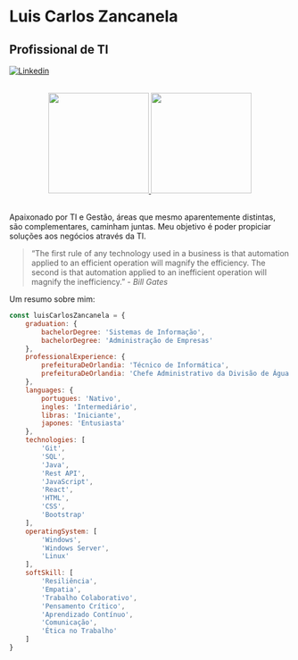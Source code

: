 # Luis Carlos Zancanela

## Profissional de TI

[![Linkedin](https://img.shields.io/badge/-LinkedIn-%230077B5?style=for-the-badge&logo=linkedin&logoColor=white)](https://www.linkedin.com/in/luis-carlos-zancanela/)

<br>

<div align="center">
	<a href="https://github.com/didifive">
		<img
		     height="180em"
		     src="https://github-readme-stats.vercel.app/api?username=didifive&show_icons=true&theme=merko&include_all_commits=true&count_private=true"
		/>
		<img
		     height="180em"
		     src="https://github-readme-stats.vercel.app/api/top-langs/?username=didifive&layout=compact&langs_count=7&theme=merko"
		/>
	</a>	  
</div>

<br>

Apaixonado por TI e Gestão, áreas que mesmo aparentemente distintas, são complementares, caminham juntas. Meu objetivo é poder propiciar soluções aos negócios através da TI.

> “The first rule of any technology used in a business is that automation applied to an efficient operation will magnify the efficiency. The second is that automation applied to an inefficient operation will magnify the inefficiency.” - _Bill Gates_

Um resumo sobre mim:

```javascript
const luisCarlosZancanela = {
	graduation: {
		bachelorDegree: 'Sistemas de Informação',
		bachelorDegree: 'Administração de Empresas'
	},
	professionalExperience: {
		prefeituraDeOrlandia: 'Técnico de Informática',
		prefeituraDeOrlandia: 'Chefe Administrativo da Divisão de Água e Esgoto'
	},
	languages: {
		portugues: 'Nativo',
		ingles: 'Intermediário',
		libras: 'Iniciante',
		japones: 'Entusiasta'
	},
	technologies: [
		'Git',
		'SQL',
		'Java',
		'Rest API',
		'JavaScript',
		'React',
		'HTML',
		'CSS',
		'Bootstrap'
	],
	operatingSystem: [
		'Windows',
		'Windows Server',
		'Linux'
	],
	softSkill: [
		'Resiliência',
		'Empatia',
		'Trabalho Colaborativo',
		'Pensamento Crítico',
		'Aprendizado Contínuo',
		'Comunicação',
		'Ética no Trabalho'
	]
} 
```
